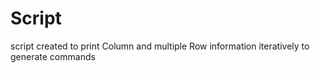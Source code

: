 # Script
script created to print Column and multiple Row information iteratively to generate commands
